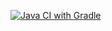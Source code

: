 [![Java CI with Gradle](https://github.com/AlenaZakirova/aqa_homework1.2/actions/workflows/gradle.yml/badge.svg)](https://github.com/AlenaZakirova/aqa_homework1.2/actions/workflows/gradle.yml)
